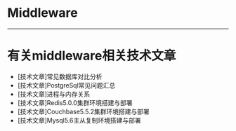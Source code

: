 # Middleware
------------------------------------------------------------------------------------------------------------------------------------------
# 有关middleware相关技术文章

* [技术文章]常见数据库对比分析
* [技术文章]PostgreSql常见问题汇总
* [技术文章]进程与内存关系
* [技术文章]Redis5.0.0集群环境搭建与部署
* [技术文章]Couchbase5.5.2集群环境搭建与部署
* [技术文章]Mysql5.6主从复制环境搭建与部署

